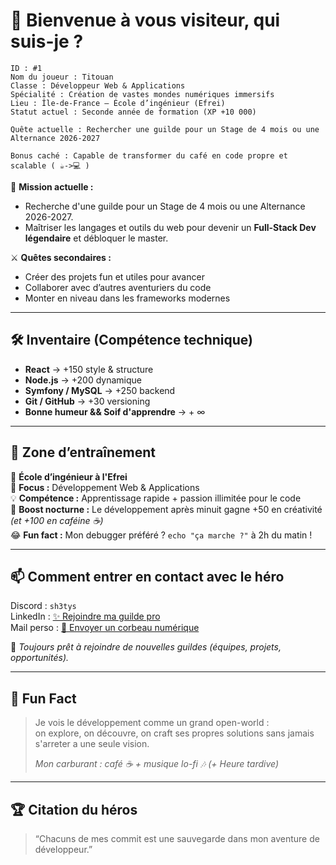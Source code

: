  # 👋 **Bienvenue à vous visiteur, qui suis-je ?**

```
ID : #1  
Nom du joueur : Titouan  
Classe : Développeur Web & Applications  
Spécialité : Création de vastes mondes numériques immersifs  
Lieu : Île-de-France – École d’ingénieur (Efrei)  
Statut actuel : Seconde année de formation (XP +10 000)

Quête actuelle : Rechercher une guilde pour un Stage de 4 mois ou une Alternance 2026-2027

Bonus caché : Capable de transformer du café en code propre et scalable ( ☕->💻 )
```

🧩 **Mission actuelle :**  
- Recherche d'une guilde pour un Stage de 4 mois ou une Alternance 2026-2027.
- Maîtriser les langages et outils du web pour devenir un **Full-Stack Dev légendaire** et débloquer le master.  

⚔️ **Quêtes secondaires :**  
- Créer des projets fun et utiles pour avancer
- Collaborer avec d’autres aventuriers du code  
- Monter en niveau dans les frameworks modernes

---

## 🛠️ **Inventaire (Compétence technique)**  

- **React** → +150 style & structure  
- **Node.js** → +200 dynamique  
- **Symfony / MySQL** → +250 backend  
- **Git / GitHub** → +30 versioning  
- **Bonne humeur && Soif d'apprendre** → + ∞  

---

## 🌱 **Zone d’entraînement**  

📍 **École d’ingénieur à l'Efrei**  
🎯 **Focus :** Développement Web & Applications  
💡 **Compétence :** Apprentissage rapide + passion illimitée pour le code  
🌙 **Boost nocturne :** Le développement après minuit gagne +50 en créativité *(et +100 en caféine ☕)*  
😂 **Fun fact :** Mon debugger préféré ? `echo "ça marche ?"` à 2h du matin !


---

## 📫 **Comment entrer en contact avec le héro**  


Discord : `sh3tys`  
LinkedIn : [✨ Rejoindre ma guilde pro](https://www.linkedin.com/in/titouan-conquere-de-monbrison)  
Mail perso : [📜 Envoyer un corbeau numérique](mailto:titouan.cdm@outlook.fr)  



📝 *Toujours prêt à rejoindre de nouvelles guildes (équipes, projets, opportunités).*  

---

## 🎨 **Fun Fact**  

> Je vois le développement comme un grand open-world :  
> on explore, on découvre, on craft ses propres solutions sans jamais s'arreter a une seule vision. 
>  
> *Mon carburant : café ☕ + musique lo-fi 🎶 (+ Heure tardive)*  

---

## 🏆 **Citation du héros**  

> “Chacuns de mes commit est une sauvegarde dans mon aventure de développeur.”  




